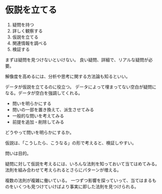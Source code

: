 # 仮説を立てる

1. 疑問を持つ
2. 詳しく観察する
3. 仮説を立てる
4. 関連情報を調べる
5. 検証する

まずは疑問を見つけないといけない。
良い疑問、詳細で、リアルな疑問が必要。

解像度を高めるには、分析や思考に関する方法論も知るといい。

データが仮説を立てるのに役立つ。
データによって埋まってない空白が疑問になる。データが空白を強調してくれる。

- 問いを明らかにする
- 問いの一部を置き換えて、派生させてみる
- 一般的な問いを考えてみる
- 前提を追加・削除してみる

どうやって問いを明らかにするか。

仮説は、「こうしたら、こうなる」の形で考えると、検証しやすい。

問いは目的。

疑問に対して仮説を考えるには、いろんな法則を知っておいて当てはめてみる。
法則を組み合わせて考えられるとさらにパターンが増える。

複数の法則が複雑に働いている。
一つずつ影響を探っていって、当てはまるものをいくつも見つけていけばより事実に即した法則を見つけられる。

